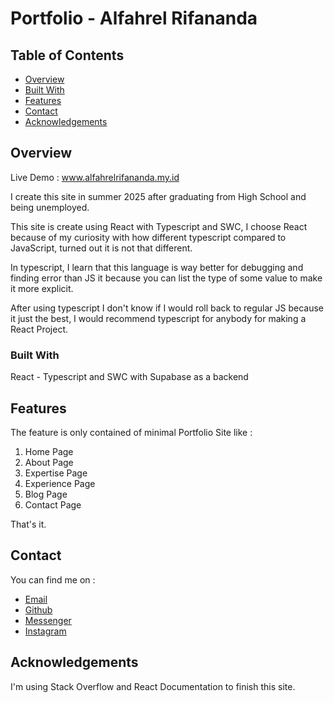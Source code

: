 # Portfolio - Alfahrel Rifananda

## Table of Contents

- [Overview](#overview)
- [Built With](#built-with)
- [Features](#features)
- [Contact](#contact)
- [Acknowledgements](#acknowledgements)

## Overview

Live Demo : www.alfahrelrifananda.my.id

I create this site in summer 2025 after graduating from High School and being unemployed.

This site is create using React with Typescript and SWC, I choose React because of my curiosity with how different typescript compared to JavaScript, turned out it is not that different.

In typescript, I learn that this language is way better for debugging and finding error than JS it because you can list the type of some value to make it more explicit.

After using typescript I don't know if I would roll back to regular JS because it just the best, I would recommend typescript for anybody for making a React Project.

### Built With

React - Typescript and SWC with Supabase as a backend

## Features

The feature is only contained of minimal Portfolio Site like :

1. Home Page
2. About Page
3. Expertise Page
4. Experience Page
5. Blog Page
6. Contact Page

That's it.

## Contact

You can find me on :
<ul>
<li>
<a href="mailto:pahrel1234@gmail.com">Email</a>
</li>
<li>
<a href="https://github.com/alfahrelrifananda">Github</a>
</li>
<li>
<a href="https://m.me/61577039463575?hash=AbYGtFQYcT5RAnrA&source=qr_link_share">
Messenger
</a>
</li>
<li>
<a href="https://www.instagram.com/relisnotavailable?igsh=OTdvYXo3NzIzZ2xs">
Instagram
</a>
</li>
</ul>

## Acknowledgements

I'm using Stack Overflow and React Documentation to finish this site.